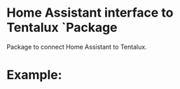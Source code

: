 # Home Assistant interface to Tentalux `Package

Package to connect Home Assistant to Tentalux.

# Example:


